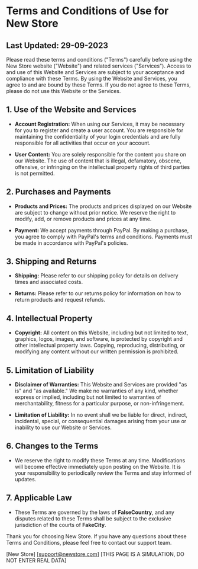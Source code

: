 # Terms and Conditions of Use for New Store

## Last Updated: 29-09-2023

Please read these terms and conditions ("Terms") carefully before using the New Store website ("Website") and related services ("Services"). Access to and use of this Website and Services are subject to your acceptance and compliance with these Terms. By using the Website and Services, you agree to and are bound by these Terms. If you do not agree to these Terms, please do not use this Website or the Services.

## 1. Use of the Website and Services

- **Account Registration:** When using our Services, it may be necessary for you to register and create a user account. You are responsible for maintaining the confidentiality of your login credentials and are fully responsible for all activities that occur on your account.

- **User Content:** You are solely responsible for the content you share on our Website. The use of content that is illegal, defamatory, obscene, offensive, or infringing on the intellectual property rights of third parties is not permitted.

## 2. Purchases and Payments

- **Products and Prices:** The products and prices displayed on our Website are subject to change without prior notice. We reserve the right to modify, add, or remove products and prices at any time.

- **Payment:** We accept payments through PayPal. By making a purchase, you agree to comply with PayPal's terms and conditions. Payments must be made in accordance with PayPal's policies.

## 3. Shipping and Returns

- **Shipping:** Please refer to our shipping policy for details on delivery times and associated costs.

- **Returns:** Please refer to our returns policy for information on how to return products and request refunds.

## 4. Intellectual Property

- **Copyright:** All content on this Website, including but not limited to text, graphics, logos, images, and software, is protected by copyright and other intellectual property laws. Copying, reproducing, distributing, or modifying any content without our written permission is prohibited.

## 5. Limitation of Liability

- **Disclaimer of Warranties:** This Website and Services are provided "as is" and "as available." We make no warranties of any kind, whether express or implied, including but not limited to warranties of merchantability, fitness for a particular purpose, or non-infringement.

- **Limitation of Liability:** In no event shall we be liable for direct, indirect, incidental, special, or consequential damages arising from your use or inability to use our Website or Services.

## 6. Changes to the Terms

- We reserve the right to modify these Terms at any time. Modifications will become effective immediately upon posting on the Website. It is your responsibility to periodically review the Terms and stay informed of updates.

## 7. Applicable Law

- These Terms are governed by the laws of **FalseCountry**, and any disputes related to these Terms shall be subject to the exclusive jurisdiction of the courts of **FakeCity**.

Thank you for choosing New Store. If you have any questions about these Terms and Conditions, please feel free to contact our support team.

[New Store]
[support@newstore.com]
[THIS PAGE IS A SIMULATION, DO NOT ENTER REAL DATA]
